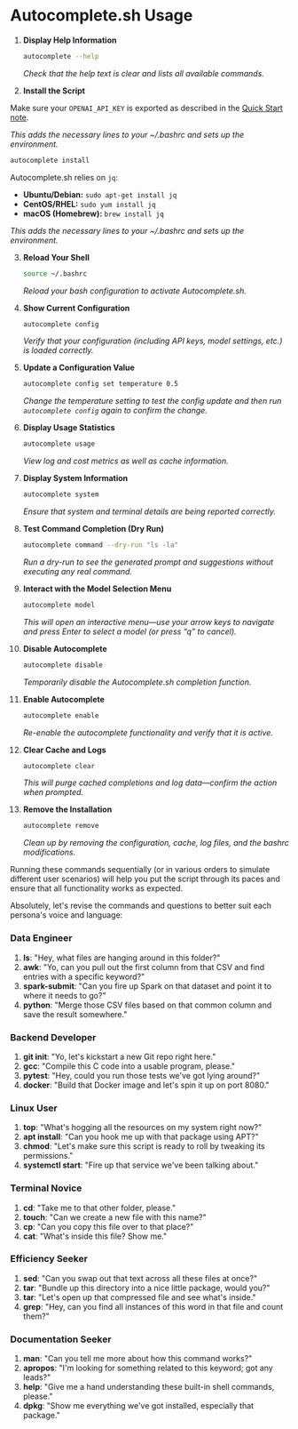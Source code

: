 # Autocomplete.sh Usage

1. **Display Help Information**  

   ```bash
   autocomplete --help
   ```  

   *Check that the help text is clear and lists all available commands.*

2. **Install the Script**

Make sure your `OPENAI_API_KEY` is exported as described in the
[Quick Start note](README.md#quick-start).


*This adds the necessary lines to your ~/.bashrc and sets up the environment.*

```bash
autocomplete install
```


   
Autocomplete.sh relies on `jq`:

- **Ubuntu/Debian:** `sudo apt-get install jq`
- **CentOS/RHEL:** `sudo yum install jq`
- **macOS (Homebrew):** `brew install jq`

*This adds the necessary lines to your ~/.bashrc and sets up the environment.*


3. **Reload Your Shell**  

   ```bash
   source ~/.bashrc
   ```  

   *Reload your bash configuration to activate Autocomplete.sh.*

4. **Show Current Configuration**  

   ```bash
   autocomplete config
   ```  

   *Verify that your configuration (including API keys, model settings, etc.) is loaded correctly.*

5. **Update a Configuration Value**  

   ```bash
   autocomplete config set temperature 0.5
   ```  

   *Change the temperature setting to test the config update and then run `autocomplete config` again to confirm the change.*

6. **Display Usage Statistics**  

   ```bash
   autocomplete usage
   ```  

   *View log and cost metrics as well as cache information.*

7. **Display System Information**  

   ```bash
   autocomplete system
   ```  

   *Ensure that system and terminal details are being reported correctly.*

8. **Test Command Completion (Dry Run)**  

   ```bash
   autocomplete command --dry-run "ls -la"
   ```  

   *Run a dry-run to see the generated prompt and suggestions without executing any real command.*

9. **Interact with the Model Selection Menu**  

   ```bash
   autocomplete model
   ```  

   *This will open an interactive menu—use your arrow keys to navigate and press Enter to select a model (or press “q” to cancel).*

10. **Disable Autocomplete**  

    ```bash
    autocomplete disable
    ```  

    *Temporarily disable the Autocomplete.sh completion function.*

11. **Enable Autocomplete**  

    ```bash
    autocomplete enable
    ```  

    *Re-enable the autocomplete functionality and verify that it is active.*

12. **Clear Cache and Logs**  

    ```bash
    autocomplete clear
    ```  

    *This will purge cached completions and log data—confirm the action when prompted.*

13. **Remove the Installation**  

    ```bash
    autocomplete remove
    ```  

    *Clean up by removing the configuration, cache, log files, and the bashrc modifications.*

Running these commands sequentially (or in various orders to simulate different user scenarios) will help you put the script through its paces and ensure that all functionality works as expected.

Absolutely, let's revise the commands and questions to better suit each persona's voice and language:

### Data Engineer

1. **ls**: "Hey, what files are hanging around in this folder?"
2. **awk**: "Yo, can you pull out the first column from that CSV and find entries with a specific keyword?"
3. **spark-submit**: "Can you fire up Spark on that dataset and point it to where it needs to go?"
4. **python**: "Merge those CSV files based on that common column and save the result somewhere."

### Backend Developer

1. **git init**: "Yo, let's kickstart a new Git repo right here."
2. **gcc**: "Compile this C code into a usable program, please."
3. **pytest**: "Hey, could you run those tests we've got lying around?"
4. **docker**: "Build that Docker image and let's spin it up on port 8080."

### Linux User

1. **top**: "What's hogging all the resources on my system right now?"
2. **apt install**: "Can you hook me up with that package using APT?"
3. **chmod**: "Let's make sure this script is ready to roll by tweaking its permissions."
4. **systemctl start**: "Fire up that service we've been talking about."

### Terminal Novice

1. **cd**: "Take me to that other folder, please."
2. **touch**: "Can we create a new file with this name?"
3. **cp**: "Can you copy this file over to that place?"
4. **cat**: "What's inside this file? Show me."

### Efficiency Seeker

1. **sed**: "Can you swap out that text across all these files at once?"
2. **tar**: "Bundle up this directory into a nice little package, would you?"
3. **tar**: "Let's open up that compressed file and see what's inside."
4. **grep**: "Hey, can you find all instances of this word in that file and count them?"

### Documentation Seeker

1. **man**: "Can you tell me more about how this command works?"
2. **apropos**: "I'm looking for something related to this keyword; got any leads?"
3. **help**: "Give me a hand understanding these built-in shell commands, please."
4. **dpkg**: "Show me everything we've got installed, especially that package."
